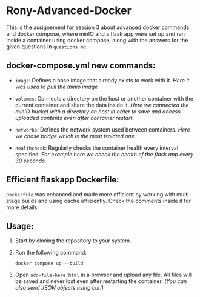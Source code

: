
# Rony-Advanced-Docker

This is the assignement for session 3 about advanced docker commands and docker compose, where minIO and a flask app were set up and ran inside a container using docker compose, along with the answers for the given questions in `questions.md`.

## docker-compose.yml new commands:

- `image`: Defines a base image that already exists to work with it. *Here it was used to pull the minio image*

- `volumes`: Connects a directory on the host or another container with the current container and share the data inside it. *Here we connected the minIO bucket with a directory on host in order to save and access uploaded contents even after container restart*.

- `networks`: Defines the network system used between containers. *Here we chose bridge which is the most isolated one*.

- `healthcheck`: Regularly checks the container health every interval specified. *For example here we check the health of the flask app every 30 seconds*.
  
## Efficient flaskapp Dockerfile:

`Dockerfile` was enhanced and made more efficient by working with multi-stage builds and using cache efficiently. Check the comments inside it for more details.

## Usage:
1. Start by cloning the repository to your system.

2. Run the following command:
    ```terminal
    docker compose up --build
    ```

3. Open `add-file-here.html` in a browser and upload any file. All files will be saved and never lost even after restarting the container. *(You can also send JSON objects using curl)*
